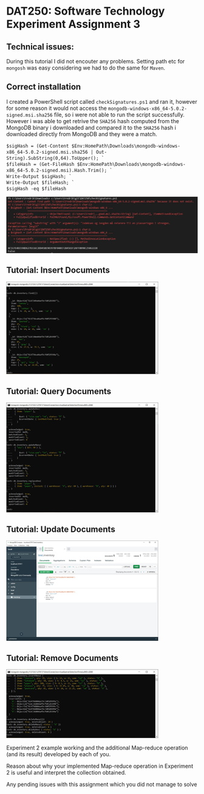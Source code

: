# DAT250: Software Technology Experiment Assignment 3

## Technical issues:
During this tutorial I did not encouter any problems. Setting path etc for `mongosh` was easy considering we had to do the same for `Maven`.

## Correct installation
I created a PowerShell script called `checkSignatures.ps1` and ran it, however for some reason it would not access the `mongodb-windows-x86_64-5.0.2-signed.msi.sha256` file, so i were not able to run the script successfully. However i was able to get retrive the `SHA256` hash computed from the MongoDB binary i downloaded and compared it to the `SHA256` hash i downloaded directly from MongoDB and they were a match.

```
$sigHash = (Get-Content $Env:HomePath\Downloads\mongodb-windows-x86_64-5.0.2-signed.msi.sha256 | Out-String).SubString(0,64).ToUpper(); `
$fileHash = (Get-FileHash $Env:HomePath\Downloads\mongodb-windows-x86_64-5.0.2-signed.msi).Hash.Trim(); `
Write-Output $sigHash; `
Write-Output $fileHash; `
$sigHash -eq $fileHash
```

![SignatureCheck](extra\signatureCheck.JPG)


## Tutorial: Insert Documents
<img src="extra\insert.JPG" width="400">

## Tutorial: Query Documents
<img src="extra\update.JPG" width="400">

## Tutorial: Update Documents
<img src="extra\query.JPG" width="400">

## Tutorial: Remove Documents
<img src="extra\delete.JPG" width="400">







Experiment 2 example working and the additional Map-reduce operation (and its result) developed by each of you.

Reason about why your implemented Map-reduce operation in Experiment 2 is useful and interpret the collection obtained.

Any pending issues with this assignment which you did not manage to solve

